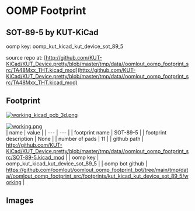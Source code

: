 # OOMP Footprint  
## SOT-89-5  by KUT-KiCad  
  
oomp key: oomp_kut_kicad_kut_device_sot_89_5  
  
source repo at: [http://github.com/KUT-KiCad/KUT_Device.pretty/blob/master/tmp/data//oomlout_oomp_footprint_src/TA48Mxx_THT.kicad_mod](http://github.com/KUT-KiCad/KUT_Device.pretty/blob/master/tmp/data//oomlout_oomp_footprint_src/TA48Mxx_THT.kicad_mod)  
## Footprint  
  
[![working_kicad_pcb_3d.png](working_kicad_pcb_3d_600.png)](working_kicad_pcb_3d.png)  
  
[![working.png](working_600.png)](working.png)  
| name | value | 
| --- | --- | 
| footprint name | SOT-89-5 | 
| footprint description | None | 
| number of pads | 11 | 
| github path | http://github.com/KUT-KiCad/KUT_Device.pretty/blob/master/tmp/data//oomlout_oomp_footprint_src/SOT-89-5.kicad_mod | 
| oomp key | oomp_kut_kicad_kut_device_sot_89_5 | 
| oomp bot github | https://github.com/oomlout/oomlout_oomp_footprint_bot/tree/main/tmp/data//oomlout_oomp_footprint_src/footprints/kut_kicad_kut_device_sot_89_5/working | 
## Images  

